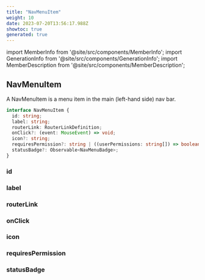 ```yaml
---
title: "NavMenuItem"
weight: 10
date: 2023-07-20T13:56:17.988Z
showtoc: true
generated: true
---
```

<!-- This file was generated from the Vendure source. Do not modify. Instead, re-run the "docs:build" script -->
import MemberInfo from '@site/src/components/MemberInfo';
import GenerationInfo from '@site/src/components/GenerationInfo';
import MemberDescription from '@site/src/components/MemberDescription';


## NavMenuItem

<GenerationInfo sourceFile="packages/admin-ui/src/lib/core/src/providers/nav-builder/nav-builder-types.ts" sourceLine="36" packageName="@vendure/admin-ui" />

A NavMenuItem is a menu item in the main (left-hand side) nav
bar.

```ts title="Signature"
interface NavMenuItem {
  id: string;
  label: string;
  routerLink: RouterLinkDefinition;
  onClick?: (event: MouseEvent) => void;
  icon?: string;
  requiresPermission?: string | ((userPermissions: string[]) => boolean);
  statusBadge?: Observable<NavMenuBadge>;
}
```

### id

<MemberInfo kind="property" type="string"   />


### label

<MemberInfo kind="property" type="string"   />


### routerLink

<MemberInfo kind="property" type="RouterLinkDefinition"   />


### onClick

<MemberInfo kind="property" type="(event: MouseEvent) =&#62; void"   />


### icon

<MemberInfo kind="property" type="string"   />


### requiresPermission

<MemberInfo kind="property" type="string | ((userPermissions: string[]) =&#62; boolean)"   />


### statusBadge

<MemberInfo kind="property" type="Observable&#60;<a href='/admin-ui-api/nav-menu/navigation-types#navmenubadge'>NavMenuBadge</a>&#62;"   />



